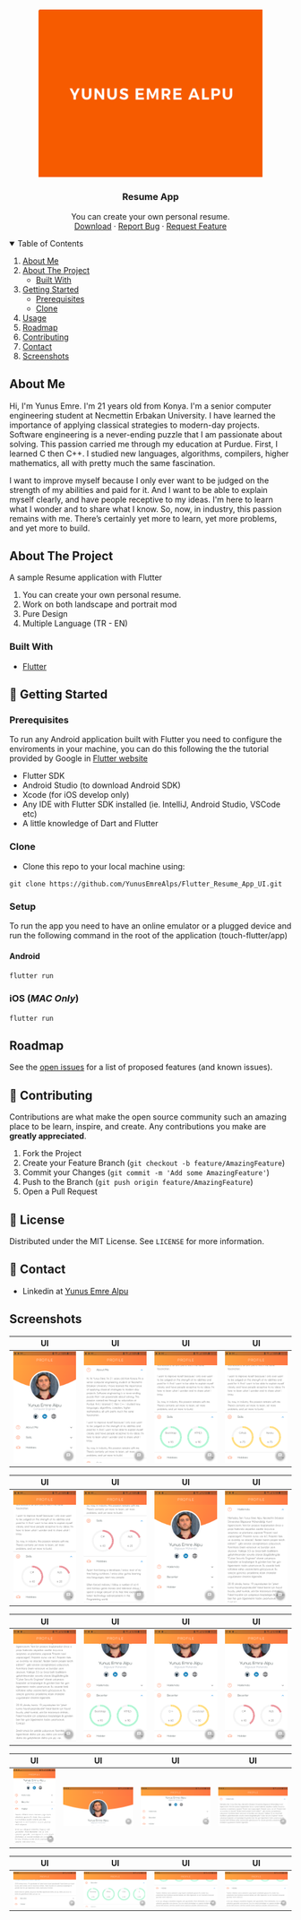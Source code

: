 <!-- PROJECT LOGO -->
<br />
<p align="center">
  <a href="https://github.com/YunusEmreAlps/Flutter_Resume_App_UI/tree/master/my_resume">
    <img src="assets/images/Logo1.png" alt="Logo" width="400">
  </a>

  <h3 align="center">Resume App</h3>

  <p align="center">
    You can create your own personal resume.
    <br />
    <a href="https://github.com/YunusEmreAlps/Flutter_Resume_App_UI/">Download</a>
    ·
    <a href="https://github.com/YunusEmreAlps/Flutter_Resume_App_UI/tree/master/my_resume/issues">Report Bug</a>
    ·
    <a href="https://github.com/YunusEmreAlps/Flutter_Resume_App_UI/tree/master/my_resume/issues">Request Feature</a>
  </p>
</p>

<!-- TABLE OF CONTENTS -->
<details open="open">
  <summary>Table of Contents</summary>
  <ol>
    <li>
      <a href="#about-us">About Me</a>
    </li>
    <li>
      <a href="#about-the-project">About The Project</a>
      <ul>
        <li><a href="#built-with">Built With</a></li>
      </ul>
    </li>
    <li>
      <a href="#getting-started">Getting Started</a>
      <ul>
        <li><a href="#prerequisites">Prerequisites</a></li>
        <li><a href="#clone">Clone</a></li>
      </ul>
    </li>
    <li><a href="#usage">Usage</a></li>
    <li><a href="#roadmap">Roadmap</a></li>
    <li><a href="#contributing">Contributing</a></li>
    <li><a href="#contact">Contact</a></li>
    <li><a href="#Screenshots">Screenshots</a></li>
  </ol>
</details>


<!-- ABOUT Me -->
## About Me
Hi, I'm Yunus Emre. I'm 21 years old from Konya. I'm a senior computer engineering student at Necmettin Erbakan University. I have learned the importance of applying classical strategies to modern-day projects. Software engineering is a never-ending puzzle that I am passionate about solving. This passion carried me through my education at Purdue. First, I learned C then C++. I studied new languages, algorithms, compilers, higher mathematics, all with pretty much the same fascination.

I want to improve myself because I only ever want to be judged on the strength of my abilities and paid for it. And I want to be able to explain myself clearly, and have people receptive to my ideas. I'm here to learn what I wonder and to share what I know. So, now, in industry, this passion remains with me. There’s certainly yet more to learn, yet more problems, and yet more to build.

<!-- ABOUT THE PROJECT -->
## About The Project
A sample Resume application with Flutter

1. You can create your own personal resume.
2. Work on both landscape and portrait mod
3. Pure Design
4. Multiple Language (TR - EN)


### Built With

* [Flutter](https://flutter.dev)


<!-- GETTING STARTED -->
## 🚀 Getting Started

### Prerequisites

To run any Android application built with Flutter you need to configure the enviroments in your machine, you can do this following the the tutorial provided by Google in [Flutter website](https://flutter.dev/docs/get-started/install)

- Flutter SDK
- Android Studio (to download Android SDK)
- Xcode (for iOS develop only)
- Any IDE with Flutter SDK installed (ie. IntelliJ, Android Studio, VSCode etc)
- A little knowledge of Dart and Flutter

### Clone

- Clone this repo to your local machine using:

```
git clone https://github.com/YunusEmreAlps/Flutter_Resume_App_UI.git
```

### Setup

To run the app you need to have an online emulator or a plugged device and run the following command in the root of the application (touch-flutter/app)

#### Android
```
flutter run
``` 
### iOS (_MAC Only_)

```
flutter run
``` 

<!-- ROADMAP -->
## Roadmap

See the [open issues](https://github.com/YunusEmreAlps/Flutter_Resume_App_UI/tree/master/my_resume/issues) for a list of proposed features (and known issues).


<!-- CONTRIBUTING -->
## 🤔 Contributing

Contributions are what make the open source community such an amazing place to be learn, inspire, and create. Any contributions you make are **greatly appreciated**.

1. Fork the Project
2. Create your Feature Branch (`git checkout -b feature/AmazingFeature`)
3. Commit your Changes (`git commit -m 'Add some AmazingFeature'`)
4. Push to the Branch (`git push origin feature/AmazingFeature`)
5. Open a Pull Request


<!-- LICENSE -->
## 📝 License

Distributed under the MIT License. See `LICENSE` for more information.


<!-- CONTACT -->
## 📌 Contact

- Linkedin at [Yunus Emre Alpu](https://www.linkedin.com/in/yunus-emre-alpu-5b1496151/)

<!-- SCREENSHOTS -->
## Screenshots

UI              |  UI               | UI               |  UI
:-------------------------:|:-------------------------:|:-------------------------:|:-------------------------:
![](https://github.com/YunusEmreAlps/Flutter_Resume_App_UI/blob/master/my_resume/ss/1.png?raw=true)|![](https://github.com/YunusEmreAlps/Flutter_Resume_App_UI/blob/master/my_resume/ss/2.png?raw=true)|![](https://github.com/YunusEmreAlps/Flutter_Resume_App_UI/blob/master/my_resume/ss/3.png?raw=true)|![](https://github.com/YunusEmreAlps/Flutter_Resume_App_UI/blob/master/my_resume/ss/4.png?raw=true)|

UI              |  UI               | UI               |  UI
:-------------------------:|:-------------------------:|:-------------------------:|:-------------------------:
![](https://github.com/YunusEmreAlps/Flutter_Resume_App_UI/blob/master/my_resume/ss/5.png?raw=true)|![](https://github.com/YunusEmreAlps/Flutter_Resume_App_UI/blob/master/my_resume/ss/6.png?raw=true)|![](https://github.com/YunusEmreAlps/Flutter_Resume_App_UI/blob/master/my_resume/ss/7.png?raw=true)|![](https://github.com/YunusEmreAlps/Flutter_Resume_App_UI/blob/master/my_resume/ss/8.png?raw=true)|

UI              |  UI               | UI               |  UI
:-------------------------:|:-------------------------:|:-------------------------:|:-------------------------:
![](https://github.com/YunusEmreAlps/Flutter_Resume_App_UI/blob/master/my_resume/ss/9.png?raw=true)|![](https://github.com/YunusEmreAlps/Flutter_Resume_App_UI/blob/master/my_resume/ss/10.png?raw=true)|![](https://github.com/YunusEmreAlps/Flutter_Resume_App_UI/blob/master/my_resume/ss/11.png?raw=true)|![](https://github.com/YunusEmreAlps/Flutter_Resume_App_UI/blob/master/my_resume/ss/12.png?raw=true)|

UI              |  UI               | UI               |  UI
:-------------------------:|:-------------------------:|:-------------------------:|:-------------------------:
![](https://github.com/YunusEmreAlps/Flutter_Resume_App_UI/blob/master/my_resume/ss/13.png?raw=true)|![](https://github.com/YunusEmreAlps/Flutter_Resume_App_UI/blob/master/my_resume/ss/14.png?raw=true)|![](https://github.com/YunusEmreAlps/Flutter_Resume_App_UI/blob/master/my_resume/ss/15.png?raw=true)|![](https://github.com/YunusEmreAlps/Flutter_Resume_App_UI/blob/master/my_resume/ss/16.png?raw=true)

UI              |  UI               | UI               |  UI
:-------------------------:|:-------------------------:|:-------------------------:|:-------------------------:
![](https://github.com/YunusEmreAlps/Flutter_Resume_App_UI/blob/master/my_resume/ss/17.png?raw=true)|![](https://github.com/YunusEmreAlps/Flutter_Resume_App_UI/blob/master/my_resume/ss/18.png?raw=true)|![](https://github.com/YunusEmreAlps/Flutter_Resume_App_UI/blob/master/my_resume/ss/19.png?raw=true)|![](https://github.com/YunusEmreAlps/Flutter_Resume_App_UI/blob/master/my_resume/ss/19.png?raw=true)
